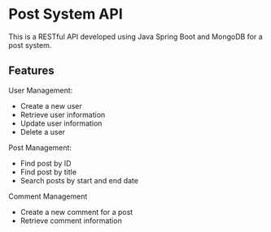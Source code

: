 # Post System API
This is a RESTful API developed using Java Spring Boot and MongoDB for a post system.

## Features
User Management:
- Create a new user
- Retrieve user information
- Update user information
- Delete a user

Post Management:
- Find post by ID
- Find post by title
- Search posts by start and end date

Comment Management
- Create a new comment for a post
- Retrieve comment information

